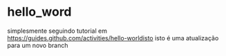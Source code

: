 # hello_word
simplesmente seguindo tutorial em https://guides.github.com/activities/hello-worldisto
isto é uma atualização para um novo branch

